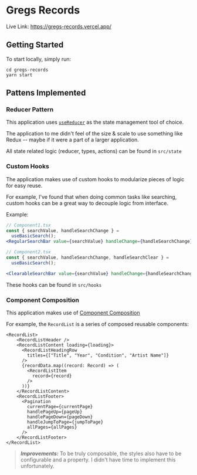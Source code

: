 # Gregs Records

Live Link: https://gregs-records.vercel.app/

## Getting Started

To start locally, simply run:

```
cd gregs-records
yarn start
```
## Pattens Implemented

### Reducer Pattern

This application uses [`useReducer`](https://reactjs.org/docs/hooks-reference.html#usereducer) as the state management tool of choice.

The application to me didn't feel of the size & scale to use something like Redux -- maybe if it were a part of
a larger application.

All state related logic (reducer, types, actions) can be found in `src/state`

### Custom Hooks

The application makes use of custom hooks to modularize pieces of logic for easy reuse.

For example, I've found that when doing common tasks like searching, custom hooks can be a great way to decouple logic from interface.

Example:

```jsx
// Component1.tsx
const { searchValue, handleSearchChange } =
  useBasicSearch();
<RegularSearchBar value={searchValue} handleChange={handleSearchChange} />

// Component2.tsx
const { searchValue, handleSearchChange, handleSearchClear } =
  useBasicSearch();

<ClearableSearchBar value={searchValue} handleChange={handleSearchChange} handleClear={handleSearchClear} />
```

These hooks can be found in `src/hooks`

### Component Composition

This application makes use of [Component Composition](https://reactjs.org/docs/composition-vs-inheritance.html)

For example, the `RecordList` is a series of composed reusable components:

```tsx static
<RecordList>
    <RecordListHeader />
    <RecordListContent loading={loading}>
      <RecordListHeadingRow
        titles={["Title", "Year", "Condition", "Artist Name"]}
      />
      {recordData.map((record: Record) => (
        <RecordListItem
          record={record}
        />
      ))}
    </RecordListContent>
    <RecordListFooter>
      <Pagination
        currentPage={currentPage}
        handlePageUp={pageUp}
        handlePageDown={pageDown}
        handleJumpToPage={jumpToPage}
        allPages={allPages}
      />
    </RecordListFooter>
</RecordList>
```

> **_Improvements:_** To be truly composable, the styles also have to be configurable and a property. I didn't have time to implement this unfortunately.
